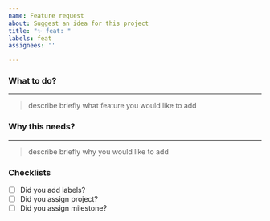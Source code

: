 ```yaml
---
name: Feature request
about: Suggest an idea for this project
title: "✨ feat: "
labels: feat
assignees: ''

---
```


### What to do?
----
> describe briefly what feature you would like to add


### Why this needs?
----
> describe briefly why you would like to add

### Checklists
 - [ ] Did you add labels?
 - [ ] Did you assign project? 
 - [ ] Did you assign milestone?
